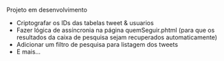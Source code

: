 Projeto em desenvolvimento

- Criptografar os IDs das tabelas tweet & usuarios
- Fazer lógica de assíncronia na página quemSeguir.phtml (para que os resultados da caixa de pesquisa sejam recuperados automaticamente)
- Adicionar um filtro de pesquisa para listagem dos tweets
- E mais...